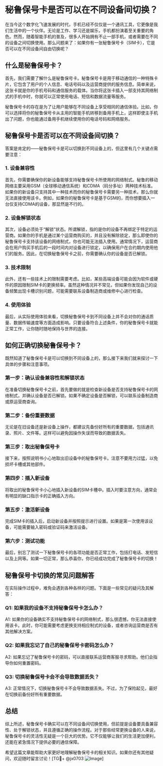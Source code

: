 # 秘鲁保号卡是否可以在不同设备间切换？

在当今这个数字化飞速发展的时代，手机已经不仅仅是一个通讯工具，它更像是我们生活中的一个伙伴。无论是工作、学习还是娱乐，手机都扮演着至关重要的角色。然而，随着智能手机的普及，很多人开始拥有不止一部手机，或者需要在不同的设备之间切换使用。那么问题来了：如果你有一张秘鲁保号卡（SIM卡），它是否可以在不同设备间自由切换呢？

## 什么是秘鲁保号卡？

首先，我们需要了解什么是秘鲁保号卡。秘鲁保号卡是用于移动通信的一种特殊卡片，它包含了用户的个人信息、电话号码以及运营商提供的服务信息。简单来说，这张卡就是你的手机号码和通信服务的载体。当你将这张卡插入一部支持其网络制式的手机中时，你就可以正常使用电话、短信和数据流量等服务。

秘鲁保号卡的存在是为了让用户能够在不同设备上享受相同的通信体验。比如，你可以选择将你的秘鲁保号卡从主用的智能手机转移到备用手机上，这样即使主手机出了问题，你也能通过备用手机继续使用你的电话号码和网络服务。

## 秘鲁保号卡是否可以在不同设备间切换？

答案是肯定的——秘鲁保号卡是可以切换到不同设备上的，但这里有几个关键点需要注意：

### 1. 设备兼容性

首先，你需要确保你的新设备能够支持秘鲁保号卡所使用的网络制式。秘鲁的移动网络主要采用GSM（全球移动通信系统）和CDMA（码分多址）两种技术标准。如果你的新设备只支持其中一种技术而你的秘鲁保号卡需要另一种技术，那么你就无法直接使用该卡。例如，如果你的秘鲁保号卡是基于GSM的，而你想要插入一台仅支持CDMA的设备，那显然是不行的。

### 2. 设备解锁状态

其次，设备必须处于“解锁”状态。所谓解锁，指的是你的设备不再绑定于特定的运营商。如果你的手机是通过某个运营商购买的，并且没有解除锁定，那么即使你的秘鲁保号卡支持该设备的网络制式，你也可能无法插入使用。通常情况下，运营商会在用户购买手机后的一段时间内对设备进行锁定，以确保用户在合约期内使用他们的服务。因此，在切换秘鲁保号卡之前，你需要确认你的设备是否已解锁。

### 3. 技术限制

此外，还有一些技术上的限制需要考虑。比如，某些高端设备可能会因为软件或硬件的原因限制SIM卡的更换频率。虽然这种情况并不常见，但如果你发现自己的设备频繁出现卡槽识别问题，可能需要联系设备制造商或维修中心进行检查。

### 4. 使用体验

最后，从实际使用体验来看，切换秘鲁保号卡到不同设备上并不会对你的通话质量、数据传输速度等方面造成影响。只要设备符合上述条件，你的秘鲁保号卡就能正常工作，让你随时随地保持与世界的连接。

## 如何正确切换秘鲁保号卡？

既然知道了秘鲁保号卡是可以切换到不同设备上的，那么接下来我们就来探讨一下具体的步骤和注意事项。

### 第一步：确认设备兼容性和解锁状态

在准备切换秘鲁保号卡之前，首先要做的就是检查新设备是否支持秘鲁保号卡的网络制式，并确认设备是否已解锁。如果不确定设备是否解锁，可以联系设备制造商或原运营商查询。

### 第二步：备份重要数据

无论是在旧设备还是新设备上操作，都建议先备份好所有的重要数据，包括通讯录、照片、文件等。这样可以避免因操作失误而导致的数据丢失。

### 第三步：取出秘鲁保号卡

接下来，按照说明书小心地取出旧设备中的秘鲁保号卡。注意不要用力过猛，以免损坏卡槽或其他部件。

### 第四步：插入新设备

将取出的秘鲁保号卡小心地插入新设备的SIM卡槽中。插入时要注意方向，通常会有明显的缺口指示卡的正确插入方向。

### 第五步：激活新设备

完成SIM卡的插入后，启动新设备并按照提示进行设置。如果是第一次使用该设备，可能需要输入密码或验证码来激活设备。

### 第六步：测试功能

最后，别忘了测试一下秘鲁保号卡的各项功能是否正常工作，包括打电话、发短信以及上网等。如果一切正常，那么恭喜你，你已经成功完成了秘鲁保号卡的切换！

## 秘鲁保号卡切换的常见问题解答

在实际操作过程中，难免会遇到各种各样的问题。下面是一些常见的疑问及其解答：

### Q1: 如果我的设备不支持秘鲁保号卡怎么办？

A1: 如果你的设备确实不支持秘鲁保号卡的网络制式，那么很遗憾，你无法直接使用该卡。此时，你可能需要考虑更换支持相应制式的设备，或者咨询运营商是否有其他解决方案。

### Q2: 如果我忘记了自己的秘鲁保号卡密码怎么办？

A2: 如果忘记了秘鲁保号卡的密码，可以直接联系运营商客服寻求帮助。他们会指导你如何重置密码。

### Q3: 切换秘鲁保号卡会不会导致数据丢失？

A3: 正常情况下，切换秘鲁保号卡不会导致数据丢失。不过，为了保险起见，最好在切换前备份好所有重要数据。

## 总结

综上所述，秘鲁保号卡确实可以在不同设备间切换使用，但前提是设备要具备兼容性、处于解锁状态，并且遵循正确的操作流程。对于那些经常更换设备的人来说，秘鲁保号卡的灵活性无疑是一个巨大的优势。它不仅能够让我们的生活更加便利，还能在紧急情况下提供必要的通信保障。

希望这篇文章能帮助大家更好地理解秘鲁保号卡的相关知识。如果你还有其他疑问，欢迎随时留言讨论！[TG💪+ @jx0703 ![Image](https://github.com/user-attachments/assets/dbca1d08-cadb-493c-b0ec-ad6f7a83f270)]